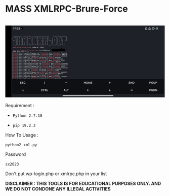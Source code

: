 # MASS XMLRPC-Brure-Force

<br>

<img src="https://raw.githubusercontent.com/InMyMine7/XMLRPC-Brure-Force/main/xml.jpg">

Requirement :

- `Python 2.7.18`

- `pip 19.2.3`

How To Usage :

```
python2 xml.py
```

Password

```
sx2023
```
Don't put wp-login.php or xmlrpc.php in your list

**DISCLAIMER : THIS TOOLS IS FOR EDUCATIONAL PURPOSES ONLY. 
AND WE DO NOT CONDONE ANY ILLEGAL ACTIVITIES**
